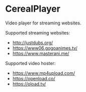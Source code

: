 # CerealPlayerVideo player for streaming websites.Supported streaming websites:- http://justdubs.org/- https://www06.gogoanimes.tv/- https://www.masterani.me/Supported video hoster:- https://www.mp4upload.com/- https://openload.co/- https://oload.tv/